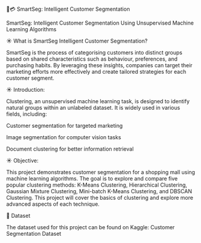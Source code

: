 🛒💳 SmartSeg: Intelligent Customer Segmentation

SmartSeg: Intelligent Customer Segmentation Using Unsupervised Machine Learning Algorithms

☀️ What is SmartSeg Intelligent Customer Segmentation?

SmartSeg is the process of categorising customers into distinct groups based on shared characteristics such as behaviour, preferences, and purchasing habits. By leveraging these insights, companies can target their marketing efforts more effectively and create tailored strategies for each customer segment.

☀️ Introduction:

Clustering, an unsupervised machine learning task, is designed to identify natural groups within an unlabeled dataset. It is widely used in various fields, including:

Customer segmentation for targeted marketing

Image segmentation for computer vision tasks

Document clustering for better information retrieval

☀️ Objective:

This project demonstrates customer segmentation for a shopping mall using machine learning algorithms. The goal is to explore and compare five popular clustering methods: K-Means Clustering, Hierarchical Clustering, Gaussian Mixture Clustering, Mini-batch K-Means Clustering, and DBSCAN Clustering. This project will cover the basics of clustering and explore more advanced aspects of each technique.



📔 Dataset

The dataset used for this project can be found on Kaggle: Customer Segmentation Dataset


